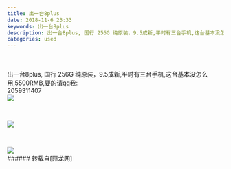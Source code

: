 ```yaml
---
title: 出一台8plus
date: 2018-11-6 23:33
keywords: 出一台8plus
description: 出一台8plus, 国行 256G 纯原装，9.5成新,平时有三台手机,这台基本没怎么用,5500RMB,要的请qq我:2059311407        
categories: used
---
```

<td class="t_f" id="postmessage_2229431">

<br/>
<br/>
出一台8plus, 国行 256G 纯原装，9.5成新,平时有三台手机,这台基本没怎么用,5500RMB,要的请qq我:<br/>
2059311407<br/>

<img aid="985737" data-cf-modified-7e1502a4cfa93e15e0874acf-="" file="data/attachment/forum/201811/07/093306qj0pnm9zpiav2l8v.jpg.thumb.jpg" id="aimg_985737" inpost="1" onclick="" onmouseover="" src="http://www.flw.ph/data/attachment/forum/201811/07/093306qj0pnm9zpiav2l8v.jpg" style="cursor:pointer" zoomfile="data/attachment/forum/201811/07/093306qj0pnm9zpiav2l8v.jpg"/>


     

<img aid="985738" data-cf-modified-7e1502a4cfa93e15e0874acf-="" file="data/attachment/forum/201811/07/093332nkiilmd6gdrppk9r.jpg.thumb.jpg" id="aimg_985738" inpost="1" onclick="" onmouseover="" src="http://www.flw.ph/data/attachment/forum/201811/07/093332nkiilmd6gdrppk9r.jpg" style="cursor:pointer" zoomfile="data/attachment/forum/201811/07/093332nkiilmd6gdrppk9r.jpg"/>


   

<img aid="985739" data-cf-modified-7e1502a4cfa93e15e0874acf-="" file="data/attachment/forum/201811/07/093351dn8ee2yw8mk0oh8q.jpg.thumb.jpg" id="aimg_985739" inpost="1" onclick="" onmouseover="" src="http://www.flw.ph/data/attachment/forum/201811/07/093351dn8ee2yw8mk0oh8q.jpg" style="cursor:pointer" zoomfile="data/attachment/forum/201811/07/093351dn8ee2yw8mk0oh8q.jpg"/>


<br/>
</td>
###### 转载自[菲龙网]